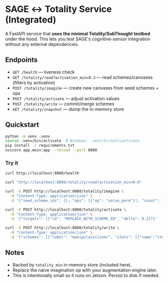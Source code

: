 
# SAGE ↔ Totality Service (Integrated)

A FastAPI service that **uses the minimal Totality/SubThought testbed** under the hood. This lets you test SAGE's cognitive-sensor integration without any external dependencies.

## Endpoints
- `GET /health` — liveness check
- `GET /totality/read?activation_min=0.3` — read schemes/canvases (filters by activation)
- `POST /totality/imagine` — create new canvases from seed schemes + ops
- `POST /totality/activate` — adjust activation values
- `POST /totality/write` — commit/merge schemes
- `GET /totality/snapshot` — dump the in-memory store

## Quickstart

```bash
python -m venv .venv
source .venv/bin/activate  # Windows: .venv\Scripts\activate
pip install -r requirements.txt
uvicorn app.main:app --reload --port 8080
```

### Try it

```bash
curl http://localhost:8080/health

curl "http://localhost:8080/totality/read?activation_min=0.0"

curl -X POST http://localhost:8080/totality/imagine \
  -H "Content-Type: application/json" \
  -d '{"seed_scheme_ids": [], "ops": [{"op": "value_perm"}], "count": 1}'

curl -X POST http://localhost:8080/totality/activate \
  -H "Content-Type: application/json" \
  -d '{"targets": [{"id": "REPLACE_WITH_SCHEME_ID", "delta": 0.2}]}'

curl -X POST http://localhost:8080/totality/write \
  -H "Content-Type: application/json" \
  -d '{"schemes": [{"label": "manipulate(item)", "slots": [{"name":"item","value":"cube"}], "activation": 0.5}], "mode": "merge"}'
```

## Notes
- Backed by `totality_min` in-memory store (included here).
- Replace the naive imagination op with your augmentation engine later.
- This is intentionally small so it runs on Jetson. Persist to disk if needed.
